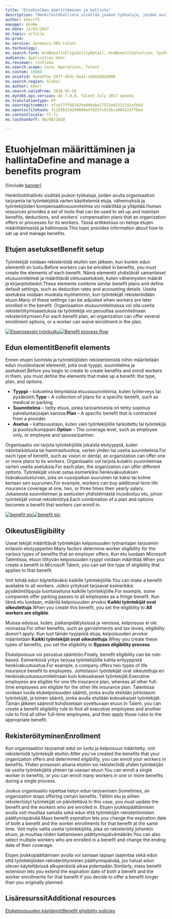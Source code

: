 ```yaml
---
title: "Etuohjelman määrittäminen ja hallinta"
description: "Henkilöstöhallinto sisältää joukon työkaluja, joiden avulla organisaation tarjoamia tai työntekijöitä varten käsittelemiä etuja, vähennyksiä ja työntekijöiden kompensaatiosuunnitelmia voi määrittää ja ylläpitää. Tässä artikkelissa on tietoja etujen määrittämisestä ja hallinnasta."
author: kherr75
manager: AnnBe
ms.date: 11/01/2017
ms.topic: article
ms.prod: 
ms.service: dynamics-365-talent
ms.technology: 
ms.search.form: HcmBenefitEligibilityDetail, HcmBenefitSelection, SysPolicyListPage, SysPolicySourceDocumentRuleType
audience: Application User
ms.reviewer: rschloma
ms.search.scope: Core, Operations, Talent
ms.custom: 15681
ms.assetid: 6aee97ac-29f7-4b3c-8aa1-c65810de3090
ms.search.region: Global
ms.author: kherr
ms.search.validFrom: 2016-02-28
ms.dyn365.ops.version: AX 7.0.0, Talent July 2017 update
ms.translationtype: HT
ms.sourcegitcommit: efcb77ff883b29a4bbaba27551e02311742afbbd
ms.openlocfilehash: fc325b519299098a4f8257c013bce0842237f9ea
ms.contentlocale: fi-fi
ms.lasthandoff: 08/08/2018

---
```


# <a name="define-and-manage-a-benefits-program"></a><span data-ttu-id="642a9-104">Etuohjelman määrittäminen ja hallinta</span><span class="sxs-lookup"><span data-stu-id="642a9-104">Define and manage a benefits program</span></span>

[!include [banner](includes/banner.md)]

<span data-ttu-id="642a9-105">Henkilöstöhallinto sisältää joukon työkaluja, joiden avulla organisaation tarjoamia tai työntekijöitä varten käsittelemiä etuja, vähennyksiä ja työntekijöiden kompensaatiosuunnitelmia voi määrittää ja ylläpitää.</span><span class="sxs-lookup"><span data-stu-id="642a9-105">Human resources provides a set of tools that can be used to set up and maintain benefits, deductions, and workers' compensation plans that an organization offers or processes for its workers.</span></span> <span data-ttu-id="642a9-106">Tässä artikkelissa on tietoja etujen määrittämisestä ja hallinnasta.</span><span class="sxs-lookup"><span data-stu-id="642a9-106">This topic provides information about how to set up and manage benefits.</span></span>

<a name="benefit-setup"></a><span data-ttu-id="642a9-107">Etujen asetukset</span><span class="sxs-lookup"><span data-stu-id="642a9-107">Benefit setup</span></span>
-------------

<span data-ttu-id="642a9-108">Työntekijät voidaan rekisteröidä etuihin sen jälkeen, kun kunkin edun elementit on luotu.</span><span class="sxs-lookup"><span data-stu-id="642a9-108">Before workers can be enrolled in benefits, you must create the elements of each benefit.</span></span> <span data-ttu-id="642a9-109">Nämä elementit yhdistävät samanlaiset etusuunnitelmat ja määrittävät oletusasetukset, kuten vähennysten määrät ja kirjanpitotiedot.</span><span class="sxs-lookup"><span data-stu-id="642a9-109">These elements combine similar benefit plans and define default settings, such as deduction rates and accounting details.</span></span> <span data-ttu-id="642a9-110">Useita asetuksia voidaan muokata myöhemmin, kun työntekijät rekisteröidään etuun.</span><span class="sxs-lookup"><span data-stu-id="642a9-110">Many of these settings can be adjusted when workers are later enrolled in the benefit.</span></span> <span data-ttu-id="642a9-111">Organisaation etusuunnitelmassa voi olla useita rekisteröitymisasetuksia tai työntekijä voi peruuttaa suunnitelmaan rekisteröitymisen.</span><span class="sxs-lookup"><span data-stu-id="642a9-111">For each benefit plan, an organization can offer several enrollment options, or a worker can waive enrollment in the plan.</span></span> 

<span data-ttu-id="642a9-112">[![Etuprosessin työnkulku](./media/benefit-process-flow1.png)](./media/benefit-process-flow1.png)</span><span class="sxs-lookup"><span data-stu-id="642a9-112">[![Benefit process flow](./media/benefit-process-flow1.png)](./media/benefit-process-flow1.png)</span></span>

## <a name="benefit-elements"></a><span data-ttu-id="642a9-113">Edun elementit</span><span class="sxs-lookup"><span data-stu-id="642a9-113">Benefit elements</span></span>
<span data-ttu-id="642a9-114">Ennen etujen luomista ja työntekijöiden rekisteröimistä niihin määritetään edun muodostavat elementit, joita ovat tyyppi, suunnitelma ja asetukset.</span><span class="sxs-lookup"><span data-stu-id="642a9-114">Before you begin to create to create benefits and enroll workers in them, you must define the elements that make up a benefit: the type, plan, and options.</span></span>

-   <span data-ttu-id="642a9-115">**Tyyppi** – kokoelma tietynlaisia etuussuunnitelmia, kuten työterveys tai pysäköinti.</span><span class="sxs-lookup"><span data-stu-id="642a9-115">**Type** – A collection of plans for a specific benefit, such as medical or parking.</span></span>
-   <span data-ttu-id="642a9-116">**Suunnitelma** – tietty etuus, jonka tarjoamisesta on tehty sopimus palveluntarjoajan kanssa.</span><span class="sxs-lookup"><span data-stu-id="642a9-116">**Plan** – A specific benefit that is contracted from a provider.</span></span>
-   <span data-ttu-id="642a9-117">**Asetus** – kattavuustaso, kuten vain työntekijöille tarkoitettu tai työntekijä ja puoliso/kumppani.</span><span class="sxs-lookup"><span data-stu-id="642a9-117">**Option** – The coverage level, such as employee only, or employee and spouse/partner.</span></span>

<span data-ttu-id="642a9-118">Organisaatio voi tarjota työntekijöille jokaista etutyyppiä, kuten näöntarkistusta tai hammashuoltoa, varten yhden tai useita suunnitelmia.</span><span class="sxs-lookup"><span data-stu-id="642a9-118">For each type of benefit, such as vision or dental, an organization can offer one or more plans to its workers.</span></span> <span data-ttu-id="642a9-119">Organisaatio voi tarjota kutakin suunnitelmaa varten useita asetuksia.</span><span class="sxs-lookup"><span data-stu-id="642a9-119">For each plan, the organization can offer different options.</span></span> <span data-ttu-id="642a9-120">Työntekijät voivat ostaa esimerkiksi henkivakuutuksen lisävakuutusturvan, joka on vuosipalkan suuruinen tai kaksi tai kolme kertaan sen suuruinen.</span><span class="sxs-lookup"><span data-stu-id="642a9-120">For example, workers can buy additional term life insurance coverage at one, two, or three times their yearly salary.</span></span> <span data-ttu-id="642a9-121">Jokaisesta suunnitelman ja asetusten yhdistelmästä muodostuu etu, johon työntekijät voivat rekisteröityä.</span><span class="sxs-lookup"><span data-stu-id="642a9-121">Each combination of a plan and options becomes a benefit that workers can enroll in.</span></span> 

<span data-ttu-id="642a9-122">[![benefit pic](./media/benefit-pic.png)](./media/benefit-pic.png)</span><span class="sxs-lookup"><span data-stu-id="642a9-122">[![benefit pic](./media/benefit-pic.png)](./media/benefit-pic.png)</span></span>

## <a name="eligibility"></a><span data-ttu-id="642a9-123">Oikeutus</span><span class="sxs-lookup"><span data-stu-id="642a9-123">Eligibility</span></span>
<span data-ttu-id="642a9-124">Useat tekijät määrittävät työntekijän kelpoisuuden työnantajan tarjoamiin erilaisiin etutyyppeihin.</span><span class="sxs-lookup"><span data-stu-id="642a9-124">Many factors determine worker eligibility for the various types of benefits that an employer offers.</span></span> <span data-ttu-id="642a9-125">Kun etu luodaan Microsoft Talentissa, etuun liittyvän kelpoisuuden tyyppi voidaan määrittää.</span><span class="sxs-lookup"><span data-stu-id="642a9-125">When you create a benefit in Microsoft Talent, you can set the type of eligibility that applies to that benefit.</span></span> 

<span data-ttu-id="642a9-126">Voit tehdä edun käytettäväksi kaikille työntekijöille.</span><span class="sxs-lookup"><span data-stu-id="642a9-126">You can make a benefit available to all workers.</span></span> <span data-ttu-id="642a9-127">Jotkin yritykset tarjoavat esimerkiksi pysäköintilippuja luontaisetuna kaikille työntekijöille.</span><span class="sxs-lookup"><span data-stu-id="642a9-127">For example, some companies offer parking passes to all employees as a fringe benefit.</span></span> <span data-ttu-id="642a9-128">Kun tämä etu luodaan, määritä kelpoisuuden arvoksi **Kaikki työntekijät ovat oikeutettuja**.</span><span class="sxs-lookup"><span data-stu-id="642a9-128">When you create this benefit, you set the eligibility to **All workers are eligible**.</span></span> 

<span data-ttu-id="642a9-129">Muissa eduissa, kuten, palkanpidätyksissä ja veroissa, kelpoisuus ei ole voimassa.</span><span class="sxs-lookup"><span data-stu-id="642a9-129">For other benefits, such as garnishments and tax levies, eligibility doesn't apply.</span></span> <span data-ttu-id="642a9-130">Kun luot tämän tyyppisiä etuja, kelpoisuuden arvoksi määritetään **Kaikki työntekijät ovat oikeutettuja**.</span><span class="sxs-lookup"><span data-stu-id="642a9-130">Whey you create these types of benefits, you set the eligibility to **Bypass eligibility process**.</span></span> 

<span data-ttu-id="642a9-131">Etukelpoisuus voi perustua sääntöön.</span><span class="sxs-lookup"><span data-stu-id="642a9-131">Finally, benefit eligibility can be rule-based.</span></span> <span data-ttu-id="642a9-132">Esimerkissä yritys tarjoaa työntekijöille kahta erityyppistä henkivakuutusetua.</span><span class="sxs-lookup"><span data-stu-id="642a9-132">For example, a company offers two types of life insurance benefit to employees.</span></span> <span data-ttu-id="642a9-133">Johtotason työntekijät ovat oikeutettuja eri henkivakuutussuunnitelmaan kuin kokoaikaiset työntekijät.</span><span class="sxs-lookup"><span data-stu-id="642a9-133">Executive employees are eligible for one life insurance plan, whereas all other full-time employees are eligible for the other life insurance plan.</span></span> <span data-ttu-id="642a9-134">Talentissa voidaan luoda etukelpoisuuden sääntö, jonka avulla etsitään johtotason työntekijät, ja toinen sääntö, jonka avulla etsitään kokoaikaiset työntekijät. Tämän jälkeen säännöt kohdistetaan soveltuvaan etuun.</span><span class="sxs-lookup"><span data-stu-id="642a9-134">In Talent, you can create a benefit eligibility rule to find all executive employees and another rule to find all other full-time employees, and then apply those rules to the appropriate benefit.</span></span>

## <a name="enrollment"></a><span data-ttu-id="642a9-135">Rekisteröityminen</span><span class="sxs-lookup"><span data-stu-id="642a9-135">Enrollment</span></span>
<span data-ttu-id="642a9-136">Kun organisaation tarjoamat edut on luotu ja kelpoisuus määritetty, voit rekisteröidä työntekijät etuihin.</span><span class="sxs-lookup"><span data-stu-id="642a9-136">After you've created the benefits that your organization offers and determined eligibility, you can enroll your workers in benefits.</span></span> <span data-ttu-id="642a9-137">Yhden prosessin aikana etuihin voi rekisteröidä yhden työntekijän tai useita työntekijäitä yhteen tai useaan etuun.</span><span class="sxs-lookup"><span data-stu-id="642a9-137">You can enroll a single worker in benefits, or you can enroll many workers in one or more benefits during a single process.</span></span> 

<span data-ttu-id="642a9-138">Joskus organisaatio lopettaa tietyn edun tarjoamisen.</span><span class="sxs-lookup"><span data-stu-id="642a9-138">Sometimes, an organization stops offering certain benefits.</span></span> <span data-ttu-id="642a9-139">Tällöin etu ja siihen rekisteröidyt työntekijät on päivitettävä.</span><span class="sxs-lookup"><span data-stu-id="642a9-139">In this case, you must update the benefit and the workers who are enrolled in.</span></span> <span data-ttu-id="642a9-140">Etujen joukkopäättämisen avulla voit muuttaa samalla sekä edun että työntekijän rekisteröimisten päättymispäivää.</span><span class="sxs-lookup"><span data-stu-id="642a9-140">Mass benefit expiration lets you change the expiration date of both a benefit and the worker enrollments for that benefit at the same time.</span></span> <span data-ttu-id="642a9-141">Voit myös valita useita työntekijöitä, joka on rekisteröity johonkin etuun, ja muuttaa niiden kattamiseen päättymispäivämäärän.</span><span class="sxs-lookup"><span data-stu-id="642a9-141">You can also select multiple workers who are enrolled in a benefit and change the ending date of their coverage.</span></span> 

<span data-ttu-id="642a9-142">Etujen joukkopäättämisen avulla voi samaan tapaan laajentaa sekä edun että työntekijöiden rekisteröitymisten päättymispäivää, jos haluat edun olevan käytettävissä alkuperäistä aikaa pidempään.</span><span class="sxs-lookup"><span data-stu-id="642a9-142">Similarly, mass benefit extension lets you extend the expiration date of both a benefit and the worker enrollments for that benefit if you decide to offer a benefit longer than you originally planned.</span></span>

<a name="additional-resources"></a><span data-ttu-id="642a9-143">Lisäresurssit</span><span class="sxs-lookup"><span data-stu-id="642a9-143">Additional resources</span></span>
--------

[<span data-ttu-id="642a9-144">Etukelpoisuuden käytännöt</span><span class="sxs-lookup"><span data-stu-id="642a9-144">Benefit eligibility policies</span></span>](benefit-eligibility-policies.md)




